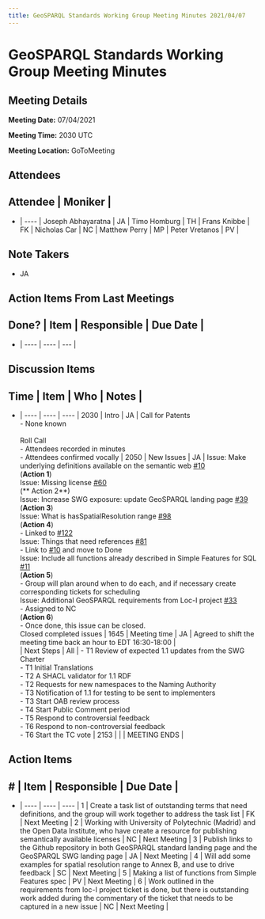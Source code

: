 ```yaml
---
title: GeoSPARQL Standards Working Group Meeting Minutes 2021/04/07
---
```

# GeoSPARQL Standards Working Group Meeting Minutes
## Meeting Details
**Meeting Date:** 07/04/2021

**Meeting Time:** 2030 UTC

**Meeting Location:** GoToMeeting  

## Attendees
Attendee | Moniker |
---
- | ---- |
Joseph Abhayaratna | JA |
Timo Homburg | TH |
Frans Knibbe | FK |
Nicholas Car | NC |
Matthew Perry | MP |
Peter Vretanos | PV |

## Note Takers
- JA

## Action Items From Last Meetings
Done? | Item | Responsible | Due Date |
---
- | ---- | ---- | --- |

## Discussion Items
Time | Item | Who | Notes |
---
- | ---- | ---- | ---- |
2030 | Intro | JA | Call for Patents<br>- None known<br/><br/>Roll Call<br/>- Attendees recorded in minutes<br/>- Attendees confirmed vocally |
2050 | New Issues | JA | Issue: Make underlying definitions available on the semantic web [#10](https://github.com/opengeospatial/ogc-geosparql/issues/10)<br/>(**Action 1**)<br/>Issue: Missing license [#60](https://github.com/opengeospatial/ogc-geosparql/issues/60)<br/>(** Action 2**)<br/>Issue: Increase SWG exposure: update GeoSPARQL landing page [#39](https://github.com/opengeospatial/ogc-geosparql/issues/39)<br/>(**Action 3**)<br/>Issue: What is hasSpatialResolution range [#98](https://github.com/opengeospatial/ogc-geosparql/issues/98)<br/>(**Action 4**)<br/>- Linked to [#122](https://github.com/opengeospatial/ogc-geosparql/pull/122)<br/>Issue: Things that need references [#81](https://github.com/opengeospatial/ogc-geosparql/issues/81)<br/>- Link to [#10](https://github.com/opengeospatial/ogc-geosparql/issues/10) and move to Done<br/>Issue: Include all functions already described in Simple Features for SQL [#11](https://github.com/opengeospatial/ogc-geosparql/issues/11)<br/>(**Action 5**)<br/>- Group will plan around when to do each, and if necessary create corresponding tickets for scheduling<br/>Issue: Additional GeoSPARQL requirements from Loc-I project [#33](https://github.com/opengeospatial/ogc-geosparql/issues/33)<br/>- Assigned to NC<br>(**Action 6**)<br/>- Once done, this issue can be closed.<br/>Closed completed issues |
1645 | Meeting time | JA | Agreed to shift the meeting time back an hour to EDT 16:30-18:00 |
<br/>| Next Steps | All | - T1 Review of expected 1.1 updates from the SWG Charter<br/>- T1 Initial Translations<br/>- T2 A SHACL validator for 1.1 RDF<br/>- T2 Requests for new namespaces to the Naming Authority<br/>- T3 Notification of 1.1 for testing to be sent to implementers<br/>- T3 Start OAB review process<br/>- T4 Start Public Comment period<br/>- T5 Respond to controversial feedback<br/>- T6 Respond to non-controversial feedback<br/>- T6 Start the TC vote  |
2153 | | | MEETING ENDS |


## Action Items
\# | Item | Responsible | Due Date |
---
- | ---- | ---- | ---- |
1 | Create a task list of outstanding terms that need definitions, and the group will work together to address the task list | FK | Next Meeting |
2 | Working with University of Polytechnic (Madrid) and the Open Data Institute, who have create a resource for publishing semantically available licenses | NC | Next Meeting |
3 | Publish links to the Github repository in both GeoSPARQL standard landing page and the GeoSPARQL SWG landing page | JA | Next Meeting |
4 | Will add some examples for spatial resolution range to Annex B, and use to drive feedback | SC | Next Meeting |
5 | Making a list of functions from Simple Features spec | PV | Next Meeting |
6 | Work outlined in the requirements from loc-I project ticket is done, but there is outstanding work added during the commentary of the ticket that needs to be captured in a new issue | NC | Next Meeting |

